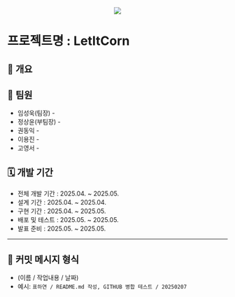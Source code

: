 <div align = center>
  <img src="https://capsule-render.vercel.app/api?type=Venom&color=gradient&height=300&section=header&text=Yedam%20FinalProject1&fontSize=70&animation=fadeIn&fontAlignY=38&desc=Yedam%20Fullstack%20class&descAlignY=60&descAlign=77"/>
</div>


# 프로젝트명 : LetItCorn

## 📌 개요


## 👥 팀원
- 임성욱(팀장) - 
- 정상윤(부팀장) - 
- 권동익 - 
- 이용진 - 
- 고영서 - 



## 🗓 개발 기간
- 전체 개발 기간 : 2025.04. ~ 2025.05.  
- 설계 기간 : 2025.04. ~ 2025.04.  
- 구현 기간 : 2025.04. ~ 2025.05.  
- 배포 및 테스트 : 2025.05. ~ 2025.05.  
- 발표 준비 : 2025.05. ~ 2025.05.  

---

## 📝 커밋 메시지 형식
- (이름 / 작업내용 / 날짜)  
- 예시: `표하연 / README.md 작성, GITHUB 병합 테스트 / 20250207`

